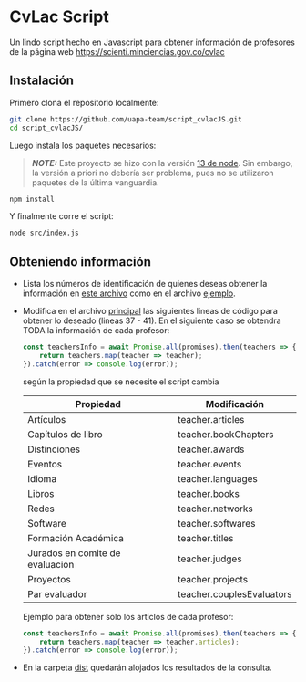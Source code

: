# CvLac Script

Un lindo script hecho en Javascript para obtener información de profesores de la página
web https://scienti.minciencias.gov.co/cvlac

## Instalación

Primero clona el repositorio localmente:

```bash
git clone https://github.com/uapa-team/script_cvlacJS.git
cd script_cvlacJS/
```

Luego instala los paquetes necesarios:
> **_NOTE:_** Este proyecto se hizo con la versión [13 de node](https://nodejs.org/es/). Sin embargo, la versión a priori no debería ser problema, pues no se utilizaron paquetes de la última vanguardia.

```bash
npm install
```

Y finalmente corre el script:

```bash
node src/index.js
```

## Obteniendo información

* Lista los números de identificación de quienes deseas obtener la información en [este archivo](./src/assets/input.txt)
  como en el archivo [ejemplo](./src/assets/input.txt).
* Modifica en el archivo [principal](./src/index.js) las siguientes lineas de código para obtener lo deseado (lineas 37 - 41). En el siguiente
  caso se obtendra TODA la información de cada profesor:

    ```javascript
    const teachersInfo = await Promise.all(promises).then(teachers => {
        return teachers.map(teacher => teacher);
    }).catch(error => console.log(error));
    ```
    
    según la propiedad que se necesite el script cambia

    Propiedad                        | Modificación
    ------------------               | -------------
    Artículos                        | teacher.articles
    Capítulos de libro               | teacher.bookChapters
    Distinciones                     | teacher.awards
    Eventos                          | teacher.events
    Idioma                           | teacher.languages
    Libros                           | teacher.books
    Redes                            | teacher.networks
    Software                         | teacher.softwares
    Formación Académica              | teacher.titles
    Jurados en comite de evaluación  | teacher.judges
    Proyectos                        | teacher.projects
    Par evaluador                    | teacher.couplesEvaluators

    Ejemplo para obtener solo los artíclos de cada profesor:
  
    ```javascript
    const teachersInfo = await Promise.all(promises).then(teachers => {
        return teachers.map(teacher => teacher.articles);
    }).catch(error => console.log(error));
    ```

* En la carpeta [dist](./dist) quedarán alojados los resultados de la consulta.